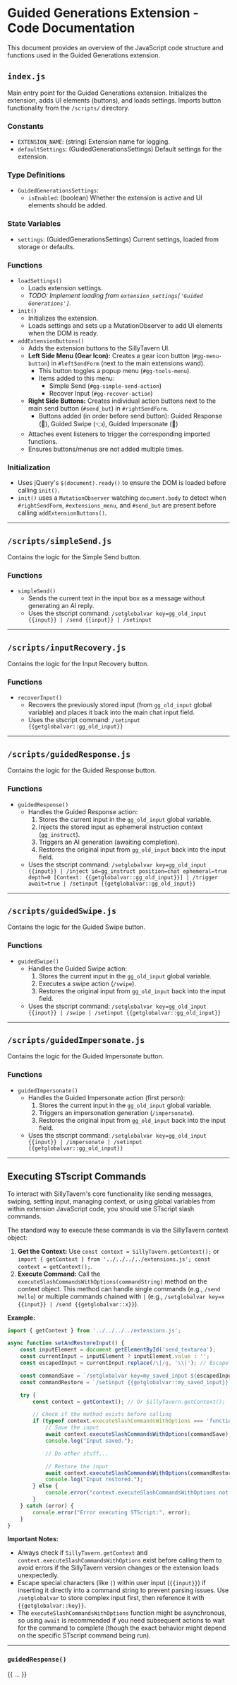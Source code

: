 # Guided Generations Extension - Code Documentation

This document provides an overview of the JavaScript code structure and functions used in the Guided Generations extension.

## `index.js`

Main entry point for the Guided Generations extension. Initializes the extension, adds UI elements (buttons), and loads settings. Imports button functionality from the `/scripts/` directory.

### Constants

*   `EXTENSION_NAME`: (string) Extension name for logging.
*   `defaultSettings`: (GuidedGenerationsSettings) Default settings for the extension.

### Type Definitions

*   `GuidedGenerationsSettings`: 
    *   `isEnabled`: (boolean) Whether the extension is active and UI elements should be added.

### State Variables

*   `settings`: (GuidedGenerationsSettings) Current settings, loaded from storage or defaults.

### Functions

*   `loadSettings()`
    *   Loads extension settings.
    *   *TODO: Implement loading from `extension_settings['Guided Generations']`.*
*   `init()`
    *   Initializes the extension.
    *   Loads settings and sets up a MutationObserver to add UI elements when the DOM is ready.
*   `addExtensionButtons()`
    *   Adds the extension buttons to the SillyTavern UI.
    *   **Left Side Menu (Gear Icon):** Creates a gear icon button (`#gg-menu-button`) in `#leftSendForm` (next to the main extensions wand).
        *   This button toggles a popup menu (`#gg-tools-menu`).
        *   Items added to this menu:
            *   Simple Send (`#gg-simple-send-action`)
            *   Recover Input (`#gg-recover-action`)
    *   **Right Side Buttons:** Creates individual action buttons next to the main send button (`#send_but`) in `#rightSendForm`.
        *   Buttons added (in order before send button): Guided Response (🦮), Guided Swipe (👈), Guided Impersonate (👤)
    *   Attaches event listeners to trigger the corresponding imported functions.
    *   Ensures buttons/menus are not added multiple times.

### Initialization

*   Uses jQuery's `$(document).ready()` to ensure the DOM is loaded before calling `init()`.
*   `init()` uses a `MutationObserver` watching `document.body` to detect when `#rightSendForm`, `#extensions_menu`, and `#send_but` are present before calling `addExtensionButtons()`.

---

## `/scripts/simpleSend.js`

Contains the logic for the Simple Send button.

### Functions

*   `simpleSend()`
    *   Sends the current text in the input box as a message without generating an AI reply.
    *   Uses the stscript command: `/setglobalvar key=gg_old_input {{input}} | /send {{input}} | /setinput`

---

## `/scripts/inputRecovery.js`

Contains the logic for the Input Recovery button.

### Functions

*   `recoverInput()`
    *   Recovers the previously stored input (from `gg_old_input` global variable) and places it back into the main chat input field.
    *   Uses the stscript command: `/setinput {{getglobalvar::gg_old_input}}`

---

## `/scripts/guidedResponse.js`

Contains the logic for the Guided Response button.

### Functions

*   `guidedResponse()`
    *   Handles the Guided Response action:
        1.  Stores the current input in the `gg_old_input` global variable.
        2.  Injects the stored input as ephemeral instruction context (`gg_instruct`).
        3.  Triggers an AI generation (awaiting completion).
        4.  Restores the original input from `gg_old_input` back into the input field.
    *   Uses the stscript command: `/setglobalvar key=gg_old_input {{input}} | /inject id=gg_instruct position=chat ephemeral=true depth=0 [Context: {{getglobalvar::gg_old_input}}] | /trigger await=true | /setinput {{getglobalvar::gg_old_input}}`

---

## `/scripts/guidedSwipe.js`

Contains the logic for the Guided Swipe button.

### Functions

*   `guidedSwipe()`
    *   Handles the Guided Swipe action:
        1.  Stores the current input in the `gg_old_input` global variable.
        2.  Executes a swipe action (`/swipe`).
        3.  Restores the original input from `gg_old_input` back into the input field.
    *   Uses the stscript command: `/setglobalvar key=gg_old_input {{input}} | /swipe | /setinput {{getglobalvar::gg_old_input}}`

---

## `/scripts/guidedImpersonate.js`

Contains the logic for the Guided Impersonate button.

### Functions

*   `guidedImpersonate()`
    *   Handles the Guided Impersonate action (first person):
        1.  Stores the current input in the `gg_old_input` global variable.
        2.  Triggers an impersonation generation (`/impersonate`).
        3.  Restores the original input from `gg_old_input` back into the input field.
    *   Uses the stscript command: `/setglobalvar key=gg_old_input {{input}} | /impersonate | /setinput {{getglobalvar::gg_old_input}}`

---

## Executing STscript Commands

To interact with SillyTavern's core functionality like sending messages, swiping, setting input, managing context, or using global variables from within extension JavaScript code, you should use STscript slash commands.

The standard way to execute these commands is via the SillyTavern context object:

1.  **Get the Context:** Use `const context = SillyTavern.getContext();` or `import { getContext } from '../../../../extensions.js'; const context = getContext();`.
2.  **Execute Command:** Call the `executeSlashCommandsWithOptions(commandString)` method on the context object. This method can handle single commands (e.g., `/send Hello`) or multiple commands chained with `|` (e.g., `/setglobalvar key=x {{input}} | /send {{getglobalvar::x}}`).

**Example:**

```javascript
import { getContext } from '../../../../extensions.js';

async function setAndRestoreInput() {
    const inputElement = document.getElementById('send_textarea');
    const currentInput = inputElement ? inputElement.value : '';
    const escapedInput = currentInput.replace(/\|/g, '\\|'); // Escape pipe characters

    const commandSave = `/setglobalvar key=my_saved_input ${escapedInput}`;
    const commandRestore = `/setinput {{getglobalvar::my_saved_input}}`;

    try {
        const context = getContext(); // Or SillyTavern.getContext();

        // Check if the method exists before calling
        if (typeof context.executeSlashCommandsWithOptions === 'function') {
            // Save the input
            await context.executeSlashCommandsWithOptions(commandSave);
            console.log("Input saved.");

            // Do other stuff...

            // Restore the input
            await context.executeSlashCommandsWithOptions(commandRestore);
            console.log("Input restored.");
        } else {
            console.error("context.executeSlashCommandsWithOptions not found!");
        }
    } catch (error) {
        console.error("Error executing STScript:", error);
    }
}
```

**Important Notes:**

*   Always check if `SillyTavern.getContext` and `context.executeSlashCommandsWithOptions` exist before calling them to avoid errors if the SillyTavern version changes or the extension loads unexpectedly.
*   Escape special characters (like `|`) within user input (`{{input}}`) if inserting it directly into a command string to prevent parsing issues. Use `/setglobalvar` to store complex input first, then reference it with `{{getglobalvar::key}}`.
*   The `executeSlashCommandsWithOptions` function might be asynchronous, so using `await` is recommended if you need subsequent actions to wait for the command to complete (though the exact behavior might depend on the specific STscript command being run).

---

### `guidedResponse()`
{{ ... }}
